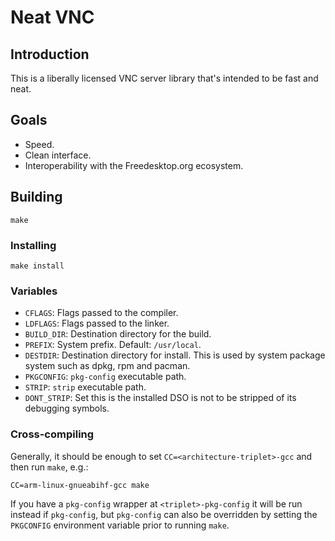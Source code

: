 # Neat VNC

## Introduction
This is a liberally licensed VNC server library that's intended to be fast and
neat.

## Goals
 * Speed.
 * Clean interface.
 * Interoperability with the Freedesktop.org ecosystem.

## Building
```
make 
```

### Installing
```
make install
```

### Variables
 * `CFLAGS`: Flags passed to the compiler.
 * `LDFLAGS`: Flags passed to the linker.
 * `BUILD_DIR`: Destination directory for the build.
 * `PREFIX`: System prefix. Default: `/usr/local`.
 * `DESTDIR`: Destination directory for install. This is used by system
   package system such as dpkg, rpm and pacman.
 * `PKGCONFIG`: `pkg-config` executable path.
 * `STRIP`: `strip` executable path.
 * `DONT_STRIP`: Set this is the installed DSO is not to be stripped of its
   debugging symbols.

### Cross-compiling
Generally, it should be enough to set `CC=<architecture-triplet>-gcc` and then
run `make`, e.g.:
```
CC=arm-linux-gnueabihf-gcc make
```
If you have a `pkg-config` wrapper at `<triplet>-pkg-config` it will be run
instead if `pkg-config`, but `pkg-config` can also be overridden by setting the
`PKGCONFIG` environment variable prior to running `make`.
